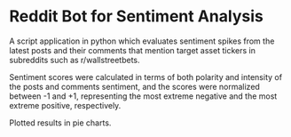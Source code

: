 # Reddit Bot for Sentiment Analysis

A script application in python which evaluates sentiment spikes from the latest posts and their comments that mention target asset tickers in subreddits such as r/wallstreetbets.

Sentiment scores were calculated in terms of both polarity and intensity of the posts and comments sentiment, and the scores were normalized between -1 and +1, representing the most extreme negative and the most extreme positive, respectively.

Plotted results in pie charts.
